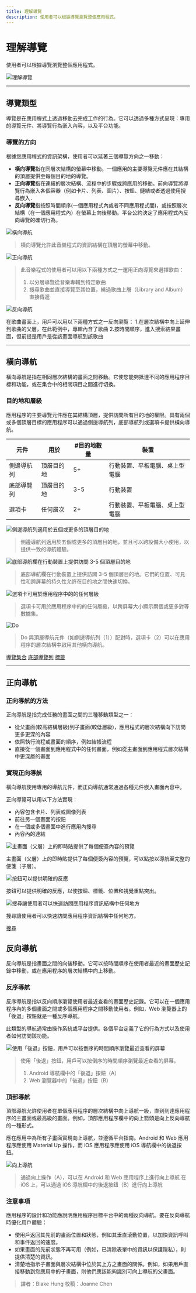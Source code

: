 ```yaml
---
title: 理解導覽
description: 使用者可以根據導覽瀏覽整個應用程式。
---
```

<!-- markdownlint-disable MD025 -->
<!-- markdownlint-disable MD033 -->

# 理解導覽

使用者可以根據導覽瀏覽整個應用程式。

![理解導覽](https://lh3.googleusercontent.com/q-aM-0-srEDQFzqrv5LMgWaEhIgCKWrnd9m_lgpNi4qub9fT0poAfmYkOgUHpaiXmJXFVvIvT10k2W6bL8R5FoVbgVEQLImLpiEV=w1064-v0)

---

## 導覽類型

導覽是在應用程式上透過移動去完成工作的行為。它可以透過多種方式呈現：專用的導覽元件、將導覽行為嵌入內容，以及平台功能。

### 導覽的方向

根據您應用程式的資訊架構，使用者可以延著三個導覽方向之一移動：

- **橫向導覽**指在同層次結構的螢幕中移動。一個應用的主要導覽元件應在其結構的頂層提供至每個目的地的導覽。
- **正向導覽**指在連續的層次結構、流程中的步驟或跨應用的移動。前向導覽將導覽行為嵌入各個容器（例如卡片、列表、圖片）、按鈕、鏈結或者透過使用搜尋嵌入．
- **反向導覽**指按照時間順序(一個應用程式內或者不同應用程式間)，或按照層次結構（在一個應用程式內）在螢幕上向後移動。平台公約決定了應用程式內反向導覽的確切行為。

![橫向導航](https://lh3.googleusercontent.com/BDoBXCsA0Dyg4pmTXNTyynDAxoM2Mw3Z10e26I8EBZWGeHpnONr_T01Q1hSKinNQQB65UhC4O4BqNEW6WjUNTIsQXecs6DVNyjpp=w1064-v0)

> 橫向導覽允許此音樂程式的資訊結構在頂層的螢幕中移動。

![正向導航](https://lh3.googleusercontent.com/f_iLouBO8Xw4yBd0Th1Xty2mNwnSpxVrKm1mBvEqtDafurYB8VB9sVomRtiuGAvzKdika-UztLYMBMja7LiOa7FIRymRfBvpfMs5tg=w1064-v0)

> 此音樂程式的使用者可以用以下兩種方式之一運用正向導覽來選擇歌曲：
>
> 1. 以分層導覽從音樂專輯到特定歌曲
> 2. 搜尋歌曲並直接導覽至其位置，繞過歌曲上層（Library and Album）直接傳遞

![反向導航](https://lh3.googleusercontent.com/bde2_9i_Fg41f2RhU0eztzRxtpinFu-pElJ0cAxasNc3c47ktCArCaevbgV1vGECXUisS7njshIZ5Ytxyb1zs96C4F3Zm5J_IschFg=w1064-v0)

在歌曲畫面上，用戶可以用以下兩種方式之一反向瀏覽：
1.在層次結構中向上延伸到歌曲的父層，在此範例中，專輯內含了歌曲
2.按時間順序，進入搜索結果畫面，但前提是用戶是從該畫面導航到該歌曲

---

## 橫向導航

橫向導航是指在相同層次結構的畫面之間移動。它使您能夠抵達不同的應用程序目標和功能，或在集合中的相關項目之間進行切換。

### 目的地和層級

應用程序的主要導覽元件應在其結構頂層，提供訪問所有目的地的權限。具有兩個或多個頂層目標的應用程序可以通過側邊導航列，底部導航列或選項卡提供橫向導航。

|  元件   | 用於  |  #目的地數量   | 裝置  |
|  ----  | ----  |  ----  | ----  |
| 側邊導航列  | 頂層目的地 | 5+  | 行動裝置、平板電腦、桌上型電腦 |
| 底部導覽列  | 頂層目的地 | 3-5  | 行動裝置 |
| 選項卡  | 任何層次 | 2+  | 行動裝置、平板電腦、桌上型電腦 |

![側邊導航列適用於五個或更多的頂層目的地](https://lh3.googleusercontent.com/tVfI-EewJiKQqYvmcV8xkY2AIh_GXLSDlh5nzGka0SooqiJey_MWjtdpETNpBj8GEIzbE4LlaDIRX90ibVJlchUKKQ8qanhrRgFE=w1064-v0)

> 側邊導航列適用於五個或更多的頂層目的地，並且可以跨設備大小使用，以提供一致的導航體驗。

![底部導航欄在行動裝置上提供訪問 3-5 個頂層目的地](https://lh3.googleusercontent.com/1L6Ioi9o8wSkYmYq70qD-AEJeM_NkPAIz9J7szyRa52VWEDwsPb1N4MMxI11tgzHK9S8EJr2ZZNWdFJ5ImVF_IW4pe85hlBSw4cR=w1064-v0)

> 底部導航欄在行動裝置上提供訪問 3-5 個頂層目的地。它們的位置、可見性和跨屏幕的持久性允許在目的地之間快速切換。

![選項卡可用於應用程序中的的任何層級](https://lh3.googleusercontent.com/_GcfJ34eRw4Lgmjtb2tULRcHLrCQrOvpRReim6SkW4eDYYYp60v9Fd69GcGQPH7IrBG5aV-jTCjxFNY1NjvSjpffTgu1DMNg2bxpdQ=w1064-v0)

> 選項卡可用於應用程序中的的任何層級，以跨屏幕大小顯示兩個或更多對等數據集。

![Do](https://lh3.googleusercontent.com/pjLgb-QObFNpi23kWllQDBkyDRdW3gTX-usHzDVreFRa5wU62_eGx_-tjG6A7GwIUqxXf4nb7DDMqCC7wA6IXmABkhIGJNl4nejU3O8=w1064-v0)

> Do
與頂層導航元件（如側邊導航列（1））配對時，選項卡（2）可以在應用程序的層次結構中啟用其他橫向導航。

[導覽集合](https://material.io/components/navigation-drawer)
[底部導覽列](https://material.io/components/bottom-navigation)
[標籤](https://material.io/components/tabs)

---

## 正向導航

### 正向導航的方法

正向導航是指完成任務的畫面之間的三種移動類型之一：

- 從父畫面(較高結構層級)到子畫面(較低層級)，應用程式的層次結構向下訪問更多更深的內容
- 依照執行流程或畫面的順序，例如結帳流程
- 直接從一個畫面到應用程式中的任何畫面，例如從主畫面到應用程式層次結構中更深層的畫面

### 實現正向導航

橫向導航使用專用的導航元件，而正向導航通常通過各種元件嵌入畫面內容中。

正向導覽可以用以下方法實現：

- 內容包含卡片、列表或圖像列表
- 前往另一個畫面的按鈕
- 在一個或多個畫面中進行應用內搜尋
- 內容內的連結

![主畫面（父層）上的即時貼提供了每個便簽內容的預覽](https://lh3.googleusercontent.com/kIq3JbMx_KxkC1FI_nu2v1Po11_QTYC0i1BHW42gkBPGlUOd6C1_zcyLQnMtAZvXGhRJRiDTRtg9-gBVUSQw9h9IBZSBsDnYAfLjFQ=w1064-v0)

主畫面（父層）上的即時貼提供了每個便簽內容的預覽，可以點按以導航至完整的便箋（子層）。

![按鈕可以提供明確的反應](https://lh3.googleusercontent.com/n712mYj8eSDn3LISIQge6gQPMYU4ote6j4safrRfOjcSmYAJTKl_CwSt5H3Ea46MKfhcpvXlW6pBclER6LzfpRBE6LmYJoulc8k-NA=w1064-v0)

按鈕可以提供明確的反應，以使按鈕、標籤、位置和視覺重點突出。

![搜尋讓使用者可以快速訪問應用程序資訊結構中任何地方](https://lh3.googleusercontent.com/EZ76UfPEeQ6SZX8FMIqjsXbarAUwd9elgz6zR3NQKd21IDEQ_AveTbG_-2hI1qVIoj_Awup2AfmC50_v5UqTEsmAAl1yB62qNHc22Q=w1064-v0)

搜尋讓使用者可以快速訪問應用程序資訊結構中任何地方。

[搜尋](https://material.io/design/navigation/search.html)

## 反向導航

反向導航是指畫面之間的向後移動。它可以按時間順序在使用者最近的畫面歷史記錄中移動，或在應用程序的層次結構中向上移動。

### 反序導航

反序導航是指以反向順序瀏覽使用者最近查看的畫面歷史記錄。它可以在一個應用程序內的多個畫面之間或多個應用程序之間移動使用者。例如，Web 瀏覽器上的「後退」按鈕就是一種反序導航。

此類型的導航通常由操作系統或平台提供。各個平台定義了它的行為方式以及使用者如何訪問該功能。

![使用「後退」按鈕，用戶可以按倒序的時間順序瀏覽最近查看的屏幕](https://lh3.googleusercontent.com/d5_J7KkU6tKkGZQYR5R8c64D4YubDFatm-AIjDRcESp1L-jX2jBIxdgfKlH80q_R4VFi0It2o3H4WACow5ZuMWznIvA5m0Yl3K7CCg=w1064-v0)

> 使用「後退」按鈕，用戶可以按倒序的時間順序瀏覽最近查看的屏幕。
>
> 1. Android 導航欄中的「後退」按鈕（A）
> 2. Web 瀏覽器中的「後退」按鈕（B）

### 頂部導航

頂部導航允許使用者在單個應用程序的層次結構中向上導航一級，直到到達應用程序的主畫面或最高級的畫面。例如，頂部應用程序欄中的向上箭頭是向上反向導航的一種形式。

應在應用中為所有子畫面實現向上導航，並遵循平台指南。Android 和 Web 應用程序應使用 Material Up 操作，而 iOS 應用程序應使用 iOS 導航欄中的後退按鈕。

![向上導航](https://lh3.googleusercontent.com/pK8fp2NFvyA0sTLpI7U7rJaBcbV1QvfG38mL6ZOvh8WKSRRyqfOEoexSx9T_D871RFvaor5eMVS0gv-T_vypGcl25R6nEyDIclmJ=w1064-v0)

> 通過向上操作（A），可以在 Android 和 Web 應用程序上進行向上導航
> 在 iOS 上，可以通過 iOS 導航欄中的後退按鈕（B）進行向上導航

### 注意事項

應用程序的設計和功能應說明應用程序目標平台中的兩種反向導航。要在反向導航時優化用戶體驗：

- 使用戶返回其先前的畫面位置和狀態，例如其垂直滾動位置，以加快資訊呼叫和事件返回的速度。
- 如果畫面的先前狀態不再可用（例如，已清除表單中的資訊以保護隱私），則提供清楚的資訊。
- 清楚地指示子畫面與層次結構中位於其上方之畫面的關係。例如，如果用戶直接移動到您應用中的子畫面，則他們應該能夠識別可向上導航的父畫面。

> 譯者：Blake Hung
> 校稿：Joanne Chen
